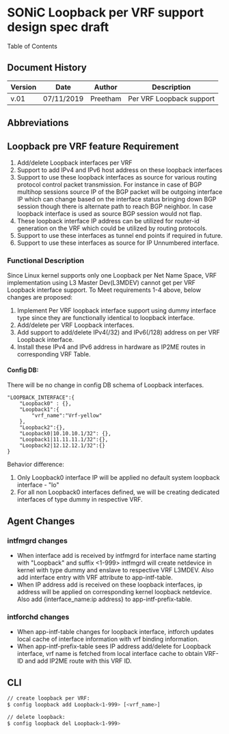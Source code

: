 # SONiC Loopback per VRF support design spec draft

Table of Contents
<!-- TOC -->
<!-- /TOC -->

## Document History
| Version | Date       | Author       | Description                                      |
|---------|------------|--------------|--------------------------------------------------|
|   v.01  | 07/11/2019 | Preetham     | Per VRF Loopback support                         |

## Abbreviations

## Loopback pre VRF feature Requirement
1. Add/delete Loopback interfaces per VRF
2. Support to add IPv4 and IPv6 host address on these loopback interfaces
3. Support to use these loopback interfaces as source for various routing protocol control packet transmission. For instance in case of BGP multihop sessions source IP of the BGP packet will be outgoing interface IP which can change based on the interface status bringing down BGP session though there is alternate path to reach BGP neighbor. In case loopback interface is used as source BGP session would not flap.
4. These loopback interface IP address can be utilized for router-id generation on the VRF which could be utilized by routing protocols.
5. Support to use these interfaces as tunnel end points if required in future.
6. Support to use these interfaces as source for IP Unnumbered interface.

### Functional Description
Since Linux kernel supports only one Loopback per Net Name Space, VRF implementation using L3 Master Dev(L3MDEV) cannot get per VRF Loopback interface support.
To Meet requirements 1-4 above, below changes are proposed:
1. Implement Per VRF loopback interface support using dummy interface type since they are functionally identical to loopback interface.
2. Add/delete per VRF Loopback interfaces.
3. Add support to add/delete IPv4(/32) and IPv6(/128) address on per VRF Loopback interface.
4. Install these IPv4 and IPv6 address in hardware as IP2ME routes in corresponding VRF Table.

#### Config DB:
There will be no change in config DB schema of Loopback interfaces.
```jason
"LOOPBACK_INTERFACE":{
    "Loopback0" : {},
    "Loopback1":{
        "vrf_name":"Vrf-yellow"
    },
    "Loopback2":{},
    "Loopback0|10.10.10.1/32": {},
    "Loopback1|11.11.11.1/32":{},
    "Loopback2|12.12.12.1/32":{}
}
```
Behavior difference:
1. Only Loopback0 interface IP will be applied no default system loopback interface - "lo"
2. For all non Loopback0 interfaces defined, we will be creating dedicated interfaces of type dummy in respective VRF.

## Agent Changes
### intfmgrd changes
- When interface add is received by intfmgrd for interface name starting with "Loopback" and suffix <1-999> intfmgrd will create netdevice in kernel with type dummy and enslave to respective VRF L3MDEV. Also add interface entry with VRF attribute to app-intf-table.
- When IP address add is received on these loopback interfaces, ip address will be applied on corresponding kernel loopback netdevice. Also add {interface_name:ip address} to app-intf-prefix-table.

### intforchd changes  
- When app-intf-table changes for loopback interface, intforch updates local cache of interface information with vrf binding information.
- When app-intf-prefix-table sees IP address add/delete for Loopback interface, vrf name is fetched from local interface cache to obtain VRF-ID and add IP2ME route with this VRF ID.

## CLI

```bash
// create loopback per VRF:
$ config loopback add Loopback<1-999> [<vrf_name>]

// delete loopback:
$ config loopback del Loopback<1-999>
```
